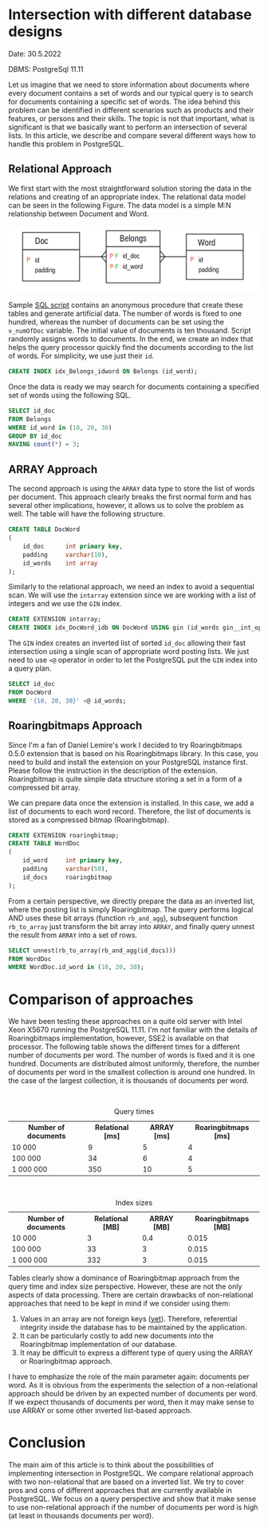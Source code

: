 # Intersection with different database designs
Date: 30.5.2022

DBMS: PostgreSql 11.11

Let us imagine that we need to store information about documents where every document contains a set of words and our typical query is to search for documents containing a specific set of words. The idea behind this problem can be identified in different scenarios such as products and their features, or persons and their skills. The topic is not that important, what is significant is that we basically want to perform an intersection of several lists. In this article, we describe and compare several different ways how to handle this problem in PostgreSQL. 

## Relational Approach

We first start with the most straightforward solution storing the data in the relations and creating of an appropriate index. The relational data model can be seen in the following Figure. The data model is a simple M:N relationship between Document and Word.

<img src="img\relational_model.png" alt="Relational data model" width="700"/>

Sample [SQL script](intersect.sql) contains an anonymous procedure that create these tables and generate artificial data. The number of words is fixed to one hundred, whereas the number of documents can be set using the `v_numOfDoc` variable. The initial value of documents is ten thousand. Script randomly assigns words to documents. In the end, we create an index that helps the query processor quickly find the documents according to the list of words. For simplicity, we use just their `id`.

```sql
CREATE INDEX idx_Belongs_idword ON Belongs (id_word);
```

Once the data is ready we may search for documents containing a specified set of words using the following SQL.

```sql
SELECT id_doc
FROM Belongs
WHERE id_word in (10, 20, 30)
GROUP BY id_doc
HAVING count(*) = 3;
```

## ARRAY Approach
The second approach is using the `ARRAY` data type to store the list of words per document. This approach clearly breaks the first normal form and has several other implications, however, it allows us to solve the problem as well. The table will have the following structure.

```sql
CREATE TABLE DocWord
(
    id_doc      int primary key,
    padding 	varchar(10),
    id_words	int array
);
```

Similarly to the relational approach, we need an index to avoid a sequential scan. We will use the `intarray` extension since we are working with a list of integers and we use the `GIN` index. 

```sql
CREATE EXTENSION intarray;
CREATE INDEX idx_DocWord_idb ON DocWord USING gin (id_words gin__int_ops);
```

The `GIN` index creates an inverted list of sorted `id_doc` allowing their fast intersection using a single scan of appropriate word posting lists. We just need to use `<@` operator in order to let the PostgreSQL put the `GIN` index into a query plan.

```sql
SELECT id_doc
FROM DocWord
WHERE '{10, 20, 30}' <@ id_words;
```

## Roaringbitmaps Approach
Since I'm a fan of Daniel Lemire's work I decided to try <a src="https://www.pgxn.org/dist/pg_roaringbitmap/0.5.0/">Roaringbitmaps 0.5.0 extension</a> that is based on his <a src="https://github.com/RoaringBitmap/RoaringBitmap">Roaringbitmaps library</a>. In this case, you need to build and install the extension on your PostgreSQL instance first. Please follow the instruction in the description of the extension. Roaringbitmap is quite simple data structure storing a set in a form of a compressed bit array.

We can prepare data once the extension is installed. In this case, we add a list of documents to each word record. Therefore, the list of documents is stored as a compressed bitmap (Roaringbitmap).

```sql
CREATE EXTENSION roaringbitmap;
CREATE TABLE WordDoc
(
	id_word		int primary key,
    padding		varchar(50),
	id_docs		roaringbitmap
);
```

From a certain perspective, we directly prepare the data as an inverted list, where the posting list is simply Roaringbitmap. The query performs logical AND uses these bit arrays (function `rb_and_agg`), subsequent function `rb_to_array` just transform the bit array into `ARRAY`, and finally query unnest the result from `ARRAY` into a set of rows.

```sql
SELECT unnest(rb_to_array(rb_and_agg(id_docs)))
FROM WordDoc
WHERE WordDoc.id_word in (10, 20, 30);
```


# Comparison of approaches
We have been testing these approaches on a quite old server with Intel Xeon X5670 running the PostgreSQL 11.11. I'm not familiar with the details of Roaringbitmaps implementation, however, SSE2 is available on that processor. The following table shows the different times for a different number of documents per word. The number of words is fixed and it is one hundred. Documents are distributed almost uniformly, therefore, the number of documents per word in the smallest collection is around one hundred. In the case of the largest collection, it is thousands of documents per word. 

<table>  
  <tr>  
    <th>Number of documents</th>  
    <th>Relational [ms]</th>  
    <th>ARRAY [ms]</th>  
    <th>Roaringbitmaps [ms]</th>  
  </tr>  
  <tr>  
    <td>10 000</td>  
    <td>9</td>  
    <td>5</td>  
    <td>4</td>  
  </tr>  
  <tr>  
    <td>100 000</td>  
    <td>34</td>  
    <td>6</td>  
    <td>4</td>  
  </tr>  
  <tr>  
    <td>1 000 000</td>  
    <td>350</td>  
    <td>10</td>  
    <td>5</td>  
  </tr>  
 <caption>Query times</caption>
</table>

<table>  
  <tr>  
    <th>Number of documents</th>  
    <th>Relational [MB]</th>  
    <th>ARRAY [MB]</th>  
    <th>Roaringbitmaps [MB]</th>  
  </tr>  
  <tr>  
    <td>10 000</td>  
    <td>3</td>  
    <td>0.4</td>  
    <td>0.015</td>  
  </tr>  
  <tr>  
    <td>100 000</td>  
    <td>33</td>  
    <td>3</td>  
    <td>0.015</td>  
  </tr>  
  <tr>  
    <td>1 000 000</td>  
    <td>332</td>  
    <td>3</td>  
    <td>0.015</td>  
  </tr>  
 <caption>Index sizes</caption>
</table>

Tables clearly show a dominance of Roaringbitmap approach from the query time and index size perspective. However, these are not the only aspects of data processing. There are certain drawbacks of non-relational approaches that need to be kept in mind if we consider using them:

1. Values in an array are not foreign keys (<a href="https://commitfest.postgresql.org/17/1252/">yet</a>). Therefore, referential integrity inside the database has to be maintained by the application.
2. It can be particularly costly to add new documents into the Roaringbitmap implementation of our database.
3. It may be difficult to express a different type of query using the ARRAY or Roaringbitmap approach.

I have to emphasize the role of the main parameter again: documents per word. As it is obvious from the experiments the selection of a non-relational approach should be driven by an expected number of documents per word. If we expect thousands of documents per word, then it may make sense to use ARRAY or some other inverted list-based approach.

# Conclusion

The main aim of this article is to think about the possibilities of implementing intersection in PostgreSQL. We compare relational approach with two non-relational that are based on a inverted list. We try to cover pros and cons of different approaches that are currently available in PostgreSQL. We focus on a query perspective and show that it make sense to use non-relational approach if the number of documents per word is high (at least in thousands documents per word).
